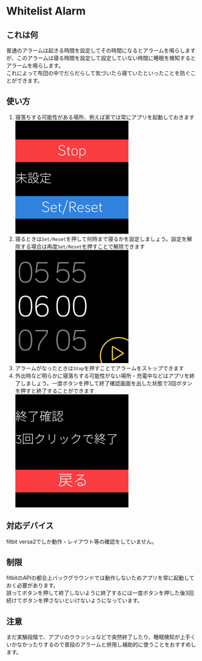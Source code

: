 # Whitelist Alarm
## これは何
普通のアラームは起きる時間を設定してその時間になるとアラームを鳴らしますが、このアラームは寝る時間を設定して設定していない時間に睡眠を検知するとアラームを鳴らします。  
これによって布団の中でだらだらして気づいたら寝ていたといったことを防ぐことができます。

## 使い方
1. 寝落ちする可能性がある場所、例えば家では常にアプリを起動しておきます
  ![](ss1.png)
2. 寝るときは`Set/Reset`を押して何時まで寝るかを設定しましょう。設定を解除する場合は再度`Set/Reset`を押すことで解除できます  
  ![](ss2.png)
3. アラームがなったときは`Stop`を押すことでアラームをストップできます
3. 外出時など明らかに寝落ちする可能性がない場所・充電中などはアプリを終了しましょう。一度ボタンを押して終了確認画面を出した状態で3回ボタンを押すと終了することができます  
  ![](ss3.png)

## 対応デバイス
fitbit versa2でしか動作・レイアウト等の確認をしていません。


## 制限
fitbitのAPIの都合上バックグラウンドでは動作しないためアプリを常に起動しておく必要があります。  
誤ってボタンを押して終了しないように終了するには一度ボタンを押した後3回続けてボタンを押さないといけないようになっています。

## 注意
まだ実験段階で、アプリのクラッシュなどで突然終了したり、睡眠検知が上手くいかなかったりするので普段のアラームと併用し補助的に使うことをおすすめします。

